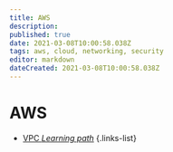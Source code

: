 ```yaml
---
title: AWS
description: 
published: true
date: 2021-03-08T10:00:58.038Z
tags: aws, cloud, networking, security
editor: markdown
dateCreated: 2021-03-08T10:00:58.038Z
---
```


# AWS
- [VPC *Learning path*](/training/cloud_and_devops/network_and_security/aws/vpc)
{.links-list}